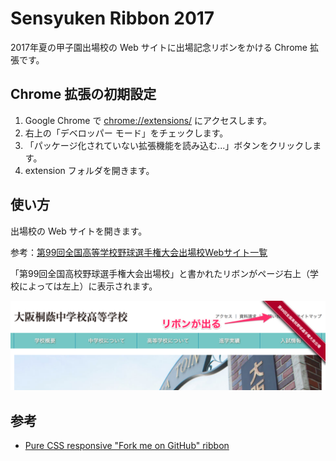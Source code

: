 # Sensyuken Ribbon 2017

2017年夏の甲子園出場校の Web サイトに出場記念リボンをかける Chrome 拡張です。

## Chrome 拡張の初期設定

1. Google Chrome で [chrome://extensions/](chrome://extensions/) にアクセスします。
1. 右上の「デベロッパー モード」をチェックします。
1. 「パッケージ化されていない拡張機能を読み込む...」ボタンをクリックします。
1. extension フォルダを開きます。

## 使い方

出場校の Web サイトを開きます。

参考：[第99回全国高等学校野球選手権大会出場校Webサイト一覧](https://gist.github.com/ko31/67d988471f023789401b415ca635817f) 

「第99回全国高校野球選手権大会出場校」と書かれたリボンがページ右上（学校によっては左上）に表示されます。

![screenshot.png](https://raw.githubusercontent.com/ko31/sensyuken_ribbon_2017/master/screenshot.png)

## 参考

* [Pure CSS responsive "Fork me on GitHub" ribbon](http://codepo8.github.io/css-fork-on-github-ribbon/#) 
